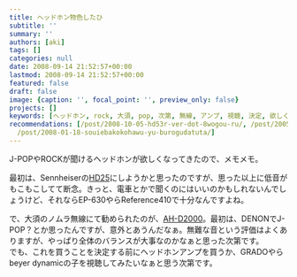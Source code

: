 ```yaml
---
title: ヘッドホン物色したひ
subtitle: ''
summary: ''
authors: [aki]
tags: []
categories: null
date: 2008-09-14 21:52:57+00:00
lastmod: 2008-09-14 21:52:57+00:00
featured: false
draft: false
image: {caption: '', focal_point: '', preview_only: false}
projects: []
keywords: [ヘッドホン, rock, 大須, pop, 次第, 無線, アンプ, 視聴, 決定, 欲しく]
recommendations: [/post/2008-10-05-hd53r-ver-dot-8wogou-ru/, /post/2005-08-24-hetudohon-hetudohon/,
  /post/2008-01-18-souiebakokohawu-yu-burogudatuta/]
---
```

J-POPやROCKが聞けるヘッドホンが欲しくなってきたので、メモメモ。  
  
最初は、Sennheiserの[HD25](http://www.h-navi.net/hd25.php)にしようかと思ったのですが、思った以上に低音がもこもこしてて断念。きっと、電車とかで聞くのにはいいのかもしれないんでしょうけど、それならEP-630やらReference410で十分なんですよね。  
  
で、大須のノムラ無線にて勧められたのが、[AH-D2000](http://www.h-navi.net/DENON-AHD2000.html)。最初は、DENONでJ-POP？とか思ったんですが、意外とあうんだなぁ。無難な音という評価はよくありますが、やっぱり全体のバランスが大事なのかなぁと思った次第です。  
でも、これを買うことを決定する前にヘッドホンアンプを買うか、GRADOやらbeyer dynamicの子を視聴してみたいなぁと思う次第です。




